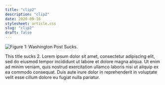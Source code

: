 ```yaml
---
title: "clip2"
description: "clip2"
date: 2020-09-18
stylesheet: article.css
slug: "clip2"
draft: false
---
```

![Figure 1: Washington Post Sucks.](/img/uploads/clip1_fig1_wapo.png)

This title sucks 2. Lorem ipsum dolor sit amet, consectetur adipiscing elit, sed do eiusmod tempor incididunt ut labore et dolore magna aliqua. Ut enim ad minim veniam, quis nostrud exercitation ullamco laboris nisi ut aliquip ex ea commodo consequat. Duis aute irure dolor in reprehenderit in voluptate velit esse cillum dolore eu fugiat nulla pariatur.